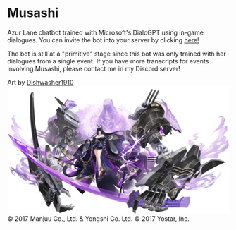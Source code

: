 # Musashi

Azur Lane chatbot trained with Microsoft's DialoGPT using in-game dialogues.
You can invite the bot into your server by clicking [here!](https://discord.com/api/oauth2/authorize?client_id=1069511313832820746&permissions=137439340544&scope=bot%20applications.commands)

The bot is still at a "primitive" stage since this bot was only trained with her dialogues from a single event. If you have more transcripts for events involving Musashi, please contact me in my Discord server!

Art by [Dishwasher1910](https://www.pixiv.net/en/users/13408193)
<img src="assets/rigging.png"><br>
© 2017 Manjuu Co., Ltd. & Yongshi Co. Ltd. © 2017 Yostar, Inc.